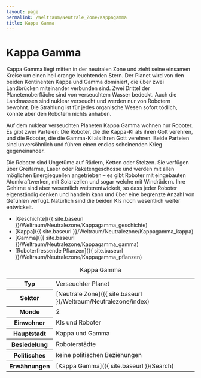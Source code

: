 ```yaml
---
layout: page
permalink: /Weltraum/Neutrale_Zone/Kappagamma
title: Kappa Gamma
---
```



# Kappa Gamma


Kappa Gamma liegt mitten in der neutralen Zone und zieht seine einsamen Kreise um einen hell orange leuchtenden Stern. Der Planet wird von den beiden Kontinenten Kappa und Gamma dominiert, die über zwei Landbrücken miteinander verbunden sind. Zwei Drittel der Planetenoberfläche sind von verseuchtem Wasser bedeckt. Auch die Landmassen sind nuklear verseucht und werden nur von Robotern bewohnt. Die Strahlung ist für jedes organische Wesen sofort tödlich, konnte aber den Robotern nichts anhaben.

Auf dem nuklear verseuchten Planeten Kappa Gamma wohnen nur Roboter. Es gibt zwei Parteien: Die Roboter, die die Kappa-KI als ihren Gott verehren, und die Roboter, die die Gamma-KI als ihren Gott verehren. Beide Parteien sind unversöhnlich und führen einen endlos scheinenden Krieg gegeneinander.

Die Roboter sind Ungetüme auf Rädern, Ketten oder Stelzen. Sie verfügen über Greifarme, Laser oder Raketengeschosse und werden mit allen möglichen Energiequellen angetrieben &ndash; es gibt Roboter mit eingebauten Atomkraftwerken, mit Solarzellen und sogar welche mit Windrädern. Ihre Gehirne sind aber wesentlich weiterentwickelt, so dass jeder Roboter eigenständig denken und handeln kann und über eine begrenzte Anzahl von Gefühlen verfügt. Natürlich sind die beiden KIs noch wesentlich weiter entwickelt.

- [Geschichte]({{ site.baseurl }}/Weltraum/Neutralezone/Kappagamma_geschichte)
- [Kappa]({{ site.baseurl }}/Weltraum/Neutralezone/Kappagamma_kappa)
- [Gamma]({{ site.baseurl }}/Weltraum/Neutralezone/Kappagamma_gamma)
- [Roboterfressende Pflanzen]({{ site.baseurl }}/Weltraum/Neutralezone/Kappagamma_pflanzen)


<aside>
<table data-type="planet">
<caption>Kappa Gamma</caption>
<tbody>
<tr><th>Typ</th><td>Verseuchter Planet</td></tr>
<tr><th>Sektor</th><td>[Neutrale Zone]({{ site.baseurl }}/Weltraum/Neutralezone/index)</td></tr>
<tr><th>Monde</th><td>2</td></tr>
<tr><th>Einwohner</th><td>KIs und Roboter</td></tr>
<tr><th>Hauptstadt</th><td>Kappa und Gamma</td></tr>
<tr><th>Besiedelung</th><td>Roboterstädte</td></tr>
<tr><th>Politisches</th><td>keine politischen Beziehungen</td></tr>
<tr><th>Erwähnungen</th><td>[Kappa Gamma]({{ site.baseurl }}/Search)</td></tr>
</tbody>
</table>

</aside>

